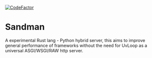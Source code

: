 

[![CodeFactor](https://www.codefactor.io/repository/github/project-dream-weaver/sandman/badge)](https://www.codefactor.io/repository/github/project-dream-weaver/sandman)


# Sandman
A experimental Rust lang - Python hybrid server, this aims to improve general performance of frameworks without the need for UvLoop as a universal ASGI/WSGI/RAW http server.

